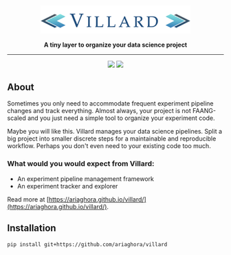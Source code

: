 <p align="center" >
    <img src="assets/logo.png" width=350>
</p>

<p align="center" >
<strong>
A tiny layer to organize your data science project
</strong>
</p>

---

<p align="center" >
<img src="https://img.shields.io/badge/python-3670A0?style=for-the-badge&logo=python&logoColor=ffdd54">
<img src="https://camo.githubusercontent.com/3dbcfa4997505c80ef928681b291d33ecfac2dabf563eb742bb3e269a5af909c/68747470733a2f2f696d672e736869656c64732e696f2f6769746875622f6c6963656e73652f496c65726961796f2f6d61726b646f776e2d6261646765733f7374796c653d666f722d7468652d6261646765">
</p>

## About 
Sometimes you only need to accommodate frequent experiment pipeline changes and track everything.
Almost always, your project is not FAANG-scaled and you just need a simple tool to organize your experiment code.

Maybe you will like this.
Villard manages your data science pipelines.
Split a big project into smaller discrete steps for a maintainable and reproducible workflow.
Perhaps you don't even need to your existing code too much.

### What would you would expect from Villard:
- An experiment pipeline management framework
- An experiment tracker and explorer

Read more at [https://ariaghora.github.io/villard/](https://ariaghora.github.io/villard/).

## Installation
    pip install git+https://github.com/ariaghora/villard